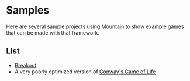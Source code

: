 ﻿# Samples

Here are several sample projects using Mountain to show example games that can be made with that framework.

## List

- [Breakout](https://github.com/BloodLantern/Mountain/tree/samples/Samples/Breakout)
- A very poorly optimized version of [Conway's Game of Life](https://github.com/BloodLantern/Mountain/tree/samples/Samples/GameOfLife)
